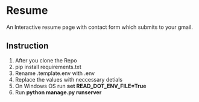 # Resume
An Interactive resume page with contact form which submits to your gmail.

## Instruction
1. After you clone the Repo
2. pip install requirements.txt
3. Rename .template.env with .env
4. Replace the values with neccessary detials
5. On Windows OS run **set READ_DOT_ENV_FILE=True**
6. Run **python manage.py runserver**
